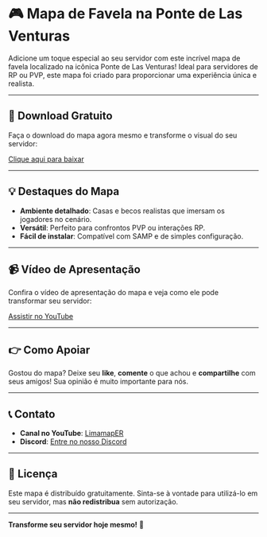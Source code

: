 # 🎮 Mapa de Favela na Ponte de Las Venturas

Adicione um toque especial ao seu servidor com este incrível mapa de favela localizado na icônica Ponte de Las Venturas! Ideal para servidores de RP ou PVP, este mapa foi criado para proporcionar uma experiência única e realista.

---

## 🔗 Download Gratuito

Faça o download do mapa agora mesmo e transforme o visual do seu servidor:

[Clique aqui para baixar](https://github.com/mateusdelimap/mapas/blob/main/Mapa-1/mapasfavelalvponte) <!-- Adicione o link de download aqui -->

---

## 💡 Destaques do Mapa

- **Ambiente detalhado**: Casas e becos realistas que imersam os jogadores no cenário.
- **Versátil**: Perfeito para confrontos PVP ou interações RP.
- **Fácil de instalar**: Compatível com SAMP e de simples configuração.

---

## 📹 Vídeo de Apresentação

Confira o vídeo de apresentação do mapa e veja como ele pode transformar seu servidor:

[Assistir no YouTube](https://www.youtube.com/watch?v=GEdCx7sKnAU) <!-- Adicione o link do vídeo aqui -->

---

## 👉 Como Apoiar

Gostou do mapa? Deixe seu **like**, **comente** o que achou e **compartilhe** com seus amigos! Sua opinião é muito importante para nós.

---

## 📞 Contato

- **Canal no YouTube**: [LimamapER](https://www.youtube.com/@limamaper)
- **Discord**: [Entre no nosso Discord](https://discord.gg/JXebyAwmhY) <!-- Adicione o link do Discord -->

---

## 📄 Licença

Este mapa é distribuído gratuitamente. Sinta-se à vontade para utilizá-lo em seu servidor, mas **não redistribua** sem autorização.

---

**Transforme seu servidor hoje mesmo!** 🚀
